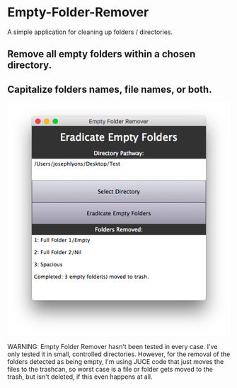 # Empty-Folder-Remover
A simple application for cleaning up folders / directories.

## Remove all empty folders within a chosen directory.
## Capitalize folders names, file names, or both.

![alt tag](https://github.com/JosephTLyons/Folder-Utility/blob/newIterationAlgorithThatFixesBug1/Images/Empty%20Folder%20Remover%20GUI.png)

WARNING: Empty Folder Remover hasn't been tested in every case.  I've only tested it in small, controlled
directories.  However, for the removal of the folders detected as being empty, I'm using JUCE code
that just moves the files to the trashcan, so worst case is a file or folder gets moved to the trash,
but isn't deleted, if this even happens at all.
